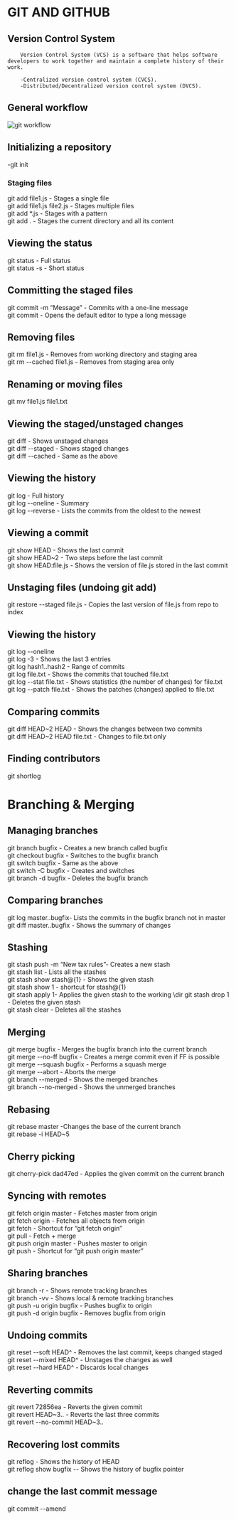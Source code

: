 # GIT AND GITHUB

## Version Control System
        Version Control System (VCS) is a software that helps software developers to work together and maintain a complete history of their work.

        -Centralized version control system (CVCS).
        -Distributed/Decentralized version control system (DVCS).

## General workflow
![git workflow](https://www.tutorialspoint.com/git/images/life_cycle.png)


## Initializing a repository
-git init

### Staging files
git add file1.js           - Stages a single file\
git add file1.js file2.js  - Stages multiple files\
git add *.js               - Stages with a pattern\
git add .                  - Stages the current directory and all its content

## Viewing the status
git status       - Full status\
git status -s    - Short status

## Committing the staged files
git commit -m “Message” - Commits with a one-line message\
git commit              - Opens the default editor to type a long message

## Removing files
git rm file1.js           - Removes from working directory and staging area\
git rm --cached file1.js  - Removes from staging area only


## Renaming or moving files
git mv file1.js file1.txt

## Viewing the staged/unstaged changes
git diff            - Shows unstaged changes\
git diff --staged   - Shows staged changes\
git diff --cached   - Same as the above

## Viewing the history
git log              - Full history\
git log --oneline    - Summary\
git log --reverse    - Lists the commits from the oldest to the newest

## Viewing a commit
git show HEAD - Shows the last commit\
git show HEAD~2 - Two steps before the last commit\
git show HEAD:file.js - Shows the version of file.js stored in the last commit

## Unstaging files (undoing git add)
git restore --staged file.js - Copies the last version of file.js from repo to index

## Viewing the history
git log --oneline\
git log -3  -  Shows the last 3 entries \
git log hash1..hash2  -  Range of commits\
git log file.txt - Shows the commits that touched file.txt\
git log --stat file.txt - Shows statistics (the number of changes) for file.txt\
git log --patch file.txt - Shows the patches (changes) applied to file.txt

## Comparing commits
git diff HEAD~2 HEAD - Shows the changes between two commits\
git diff HEAD~2 HEAD file.txt - Changes to file.txt only

## Finding contributors
git shortlog

# Branching & Merging

## Managing branches
git branch bugfix - Creates a new branch called bugfix\
git checkout bugfix - Switches to the bugfix branch\
git switch bugfix - Same as the above\
git switch -C bugfix - Creates and switches\
git branch -d bugfix - Deletes the bugfix branch

## Comparing branches
git log master..bugfix- Lists the commits in the bugfix branch not in master\
git diff master..bugfix - Shows the summary of changes

## Stashing
git stash push -m “New tax rules”- Creates a new stash\
git stash list - Lists all the stashes\
git stash show stash@{1} - Shows the given stash\
git stash show 1 - shortcut for stash@{1}\
git stash apply 1- Applies the given stash to the working \dir
git stash drop 1 - Deletes the given stash\
git stash clear - Deletes all the stashes

## Merging
git merge bugfix - Merges the bugfix branch into the current branch\
git merge --no-ff bugfix - Creates a merge commit even if FF is possible\
git merge --squash bugfix - Performs a squash merge\
git merge --abort  - Aborts the merge\
git branch --merged - Shows the merged branches\
git branch --no-merged - Shows the unmerged branches

## Rebasing
git rebase master -Changes the base of the current branch\
git rebase -i HEAD~5

## Cherry picking
git cherry-pick dad47ed  - Applies the given commit on the current branch

## Syncing with remotes
git fetch origin master - Fetches master from origin\
git fetch origin - Fetches all objects from origin\
git fetch - Shortcut for “git fetch origin”\
git pull - Fetch + merge\
git push origin master - Pushes master to origin\
git push - Shortcut for “git push origin master”

## Sharing branches
git branch -r  - Shows remote tracking branches\
git branch -vv  - Shows local & remote tracking branches\
git push -u origin bugfix  - Pushes bugfix to origin\
git push -d origin bugfix  - Removes bugfix from origin

## Undoing commits
git reset --soft HEAD^  - Removes the last commit, keeps changed staged\
git reset --mixed HEAD^  - Unstages the changes as well\
git reset --hard HEAD^  - Discards local changes

## Reverting commits
git revert 72856ea  - Reverts the given commit\
git revert HEAD~3..  - Reverts the last three commits\
git revert --no-commit HEAD~3..

## Recovering lost commits
git reflog  - Shows the history of HEAD\
git reflog show bugfix -- Shows the history of bugfix pointer

## change the last commit message
git commit --amend